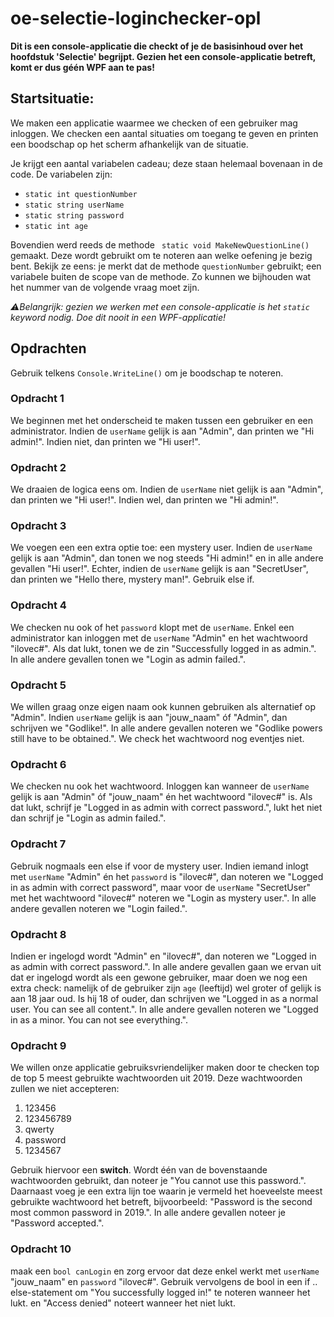 # oe-selectie-loginchecker-opl
**Dit is een console-applicatie die checkt of je de basisinhoud over het hoofdstuk 'Selectie' begrijpt. Gezien het een console-applicatie betreft, komt er dus géén WPF aan te pas!**

## Startsituatie:
We maken een applicatie waarmee we checken of een gebruiker mag inloggen. We checken een aantal situaties om toegang te geven en printen een boodschap op het scherm afhankelijk van de situatie.

Je krijgt een aantal variabelen cadeau; deze staan helemaal bovenaan in de code. De variabelen zijn:
* `static int questionNumber`
* `static string userName`
* `static string password`
* `static int age`
 
Bovendien werd reeds de methode ` static void MakeNewQuestionLine()` gemaakt. Deze wordt gebruikt om te noteren 
aan welke oefening je bezig bent. Bekijk ze eens: je merkt dat de methode `questionNumber` gebruikt; een variabele buiten de scope van de methode.
Zo kunnen we bijhouden wat het nummer van de volgende vraag moet zijn.

*:warning:Belangrijk: gezien we werken met een console-applicatie is het `static` keyword nodig. Doe dit nooit in een WPF-applicatie!*

## Opdrachten
Gebruik telkens `Console.WriteLine()` om je boodschap te noteren.

### Opdracht 1
We beginnen met het onderscheid te maken tussen een gebruiker en een administrator.
Indien de `userName` gelijk is aan "Admin", dan printen we "Hi admin!". Indien niet, dan printen we "Hi user!".

### Opdracht 2
We draaien de logica eens om.
Indien de `userName` niet gelijk is aan "Admin", dan printen we "Hi user!". Indien wel, dan printen we "Hi admin!".

### Opdracht 3
We voegen een een extra optie toe: een mystery user. Indien de `userName` gelijk is aan "Admin", dan tonen we nog steeds "Hi admin!" en in alle andere gevallen
"Hi user!". Echter, indien de `userName` gelijk is aan "SecretUser", dan printen we "Hello there, mystery man!". Gebruik else if.

### Opdracht 4
We checken nu ook of het `password` klopt met de `userName`. Enkel een administrator kan inloggen met de `userName` "Admin" en het wachtwoord "ilovec#".
Als dat lukt, tonen we de zin "Successfully logged in as admin.". In alle andere gevallen tonen we "Login as admin failed.".

### Opdracht 5
We willen graag onze eigen naam ook kunnen gebruiken als alternatief op "Admin". Indien `userName` gelijk is aan "jouw_naam" óf "Admin", dan 
schrijven we "Godlike!". In alle andere gevallen noteren we "Godlike powers still have to be obtained.". We check het wachtwoord nog eventjes niet.

### Opdracht 6
We checken nu ook het wachtwoord. Inloggen kan wanneer de `userName` gelijk is aan "Admin" óf "jouw_naam" én het wachtwoord "ilovec#" is.
Als dat lukt, schrijf je "Logged in as admin with correct password.", lukt het niet dan schrijf je "Login as admin failed.".

### Opdracht 7
Gebruik nogmaals een else if voor de mystery user. Indien iemand inlogt met `userName` "Admin" én het `password` is "ilovec#", 
dan noteren we "Logged in as admin with correct password", maar voor de `userName` "SecretUser" met het wachtwoord "ilovec#" noteren 
we "Login as mystery user.". In alle andere gevallen noteren we "Login failed.".

### Opdracht 8
Indien er ingelogd wordt "Admin" en "ilovec#", dan noteren we "Logged in as admin with correct password.".
In alle andere gevallen gaan we ervan uit dat er ingelogd wordt als een gewone gebruiker, maar doen we nog een extra check: namelijk 
of de gebruiker zijn `age` (leeftijd) wel groter of gelijk is aan 18 jaar oud. Is hij 18 of ouder, dan schrijven we "Logged in as a normal user. You can see all content.".
In alle andere gevallen noteren we "Logged in as a minor. You can not see everything.".

### Opdracht 9
We willen onze applicatie gebruiksvriendelijker maken door te checken top de top 5 meest gebruikte wachtwoorden uit 2019. Deze wachtwoorden
zullen we niet accepteren:
1. 123456
2. 123456789
3. qwerty
4. password
5. 1234567

Gebruik hiervoor een **switch**. Wordt één van de bovenstaande wachtwoorden gebruikt, dan noteer je "You cannot use this password.". Daarnaast
voeg je een extra lijn toe waarin je vermeld het hoeveelste meest gebruikte wachtwoord het betreft, bijvoorbeeld: "Password is the second most common password in 2019.".
In alle andere gevallen noteer je "Password accepted.".

### Opdracht 10
maak een `bool canLogin` en zorg ervoor dat deze enkel werkt met `userName` "jouw_naam" en `password` "ilovec#".
Gebruik vervolgens de bool in een if .. else-statement om "You successfully logged in!" te noteren wanneer het lukt. en "Access denied" noteert wanneer het niet lukt.
